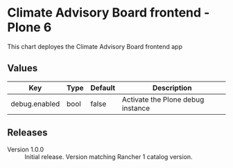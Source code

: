 # Climate Advisory Board frontend - Plone 6

This chart deployes the Climate Advisory Board frontend app 


## Values

| Key | Type | Default | Description |
|-----|------|---------|-------------|
| debug.enabled | bool | false | Activate the Plone debug instance |

## Releases

<dl>
  <dt>Version 1.0.0</dt>
  <dd>Initial release. Version matching Rancher 1 catalog version.</dd>
</dl> 

